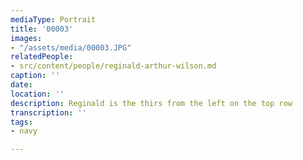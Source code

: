 ```yaml
---
mediaType: Portrait
title: '00003'
images:
- "/assets/media/00003.JPG"
relatedPeople:
- src/content/people/reginald-arthur-wilson.md
caption: ''
date: 
location: ''
description: Reginald is the thirs from the left on the top row
transcription: ''
tags:
- navy

---
```

